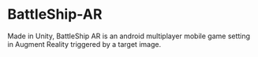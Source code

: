 # BattleShip-AR

Made in Unity, BattleShip AR is an android multiplayer mobile game setting in Augment Reality triggered by a target image. 
